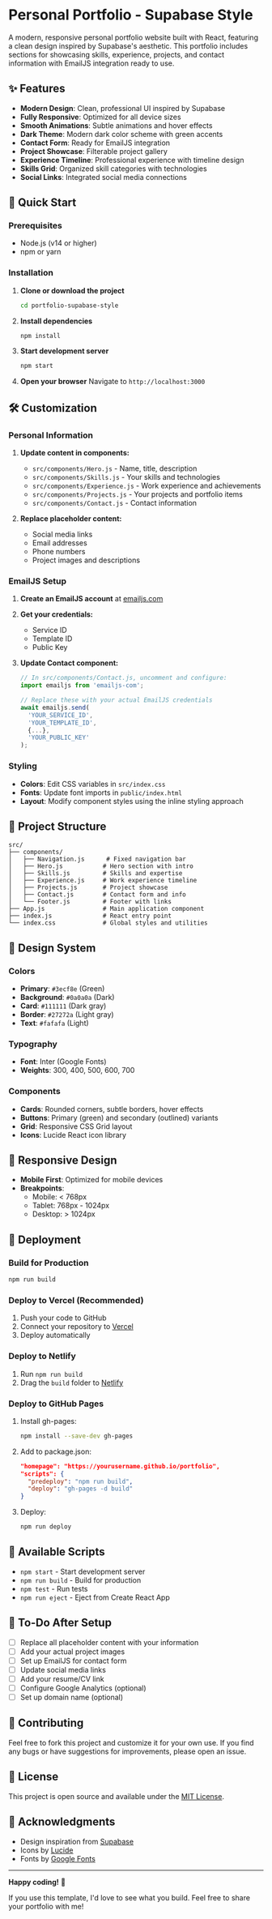 # Personal Portfolio - Supabase Style

A modern, responsive personal portfolio website built with React, featuring a clean design inspired by Supabase's aesthetic. This portfolio includes sections for showcasing skills, experience, projects, and contact information with EmailJS integration ready to use.

## ✨ Features

- **Modern Design**: Clean, professional UI inspired by Supabase
- **Fully Responsive**: Optimized for all device sizes
- **Smooth Animations**: Subtle animations and hover effects
- **Dark Theme**: Modern dark color scheme with green accents
- **Contact Form**: Ready for EmailJS integration
- **Project Showcase**: Filterable project gallery
- **Experience Timeline**: Professional experience with timeline design
- **Skills Grid**: Organized skill categories with technologies
- **Social Links**: Integrated social media connections

## 🚀 Quick Start

### Prerequisites

- Node.js (v14 or higher)
- npm or yarn

### Installation

1. **Clone or download the project**
   ```bash
   cd portfolio-supabase-style
   ```

2. **Install dependencies**
   ```bash
   npm install
   ```

3. **Start development server**
   ```bash
   npm start
   ```

4. **Open your browser**
   Navigate to `http://localhost:3000`

## 🛠️ Customization

### Personal Information

1. **Update content in components:**
   - `src/components/Hero.js` - Name, title, description
   - `src/components/Skills.js` - Your skills and technologies
   - `src/components/Experience.js` - Work experience and achievements
   - `src/components/Projects.js` - Your projects and portfolio items
   - `src/components/Contact.js` - Contact information

2. **Replace placeholder content:**
   - Social media links
   - Email addresses
   - Phone numbers
   - Project images and descriptions

### EmailJS Setup

1. **Create an EmailJS account** at [emailjs.com](https://www.emailjs.com/)

2. **Get your credentials:**
   - Service ID
   - Template ID
   - Public Key

3. **Update Contact component:**
   ```javascript
   // In src/components/Contact.js, uncomment and configure:
   import emailjs from 'emailjs-com';
   
   // Replace these with your actual EmailJS credentials
   await emailjs.send(
     'YOUR_SERVICE_ID',
     'YOUR_TEMPLATE_ID',
     {...},
     'YOUR_PUBLIC_KEY'
   );
   ```

### Styling

- **Colors**: Edit CSS variables in `src/index.css`
- **Fonts**: Update font imports in `public/index.html`
- **Layout**: Modify component styles using the inline styling approach

## 📁 Project Structure

```
src/
├── components/
│   ├── Navigation.js      # Fixed navigation bar
│   ├── Hero.js           # Hero section with intro
│   ├── Skills.js         # Skills and expertise
│   ├── Experience.js     # Work experience timeline
│   ├── Projects.js       # Project showcase
│   ├── Contact.js        # Contact form and info
│   └── Footer.js         # Footer with links
├── App.js                # Main application component
├── index.js              # React entry point
└── index.css             # Global styles and utilities
```

## 🎨 Design System

### Colors
- **Primary**: `#3ecf8e` (Green)
- **Background**: `#0a0a0a` (Dark)
- **Card**: `#111111` (Dark gray)
- **Border**: `#27272a` (Light gray)
- **Text**: `#fafafa` (Light)

### Typography
- **Font**: Inter (Google Fonts)
- **Weights**: 300, 400, 500, 600, 700

### Components
- **Cards**: Rounded corners, subtle borders, hover effects
- **Buttons**: Primary (green) and secondary (outlined) variants
- **Grid**: Responsive CSS Grid layout
- **Icons**: Lucide React icon library

## 📱 Responsive Design

- **Mobile First**: Optimized for mobile devices
- **Breakpoints**:
  - Mobile: < 768px
  - Tablet: 768px - 1024px
  - Desktop: > 1024px

## 🚀 Deployment

### Build for Production

```bash
npm run build
```

### Deploy to Vercel (Recommended)

1. Push your code to GitHub
2. Connect your repository to [Vercel](https://vercel.com)
3. Deploy automatically

### Deploy to Netlify

1. Run `npm run build`
2. Drag the `build` folder to [Netlify](https://netlify.com)

### Deploy to GitHub Pages

1. Install gh-pages:
   ```bash
   npm install --save-dev gh-pages
   ```

2. Add to package.json:
   ```json
   "homepage": "https://yourusername.github.io/portfolio",
   "scripts": {
     "predeploy": "npm run build",
     "deploy": "gh-pages -d build"
   }
   ```

3. Deploy:
   ```bash
   npm run deploy
   ```

## 🔧 Available Scripts

- `npm start` - Start development server
- `npm run build` - Build for production
- `npm test` - Run tests
- `npm run eject` - Eject from Create React App

## 📝 To-Do After Setup

- [ ] Replace all placeholder content with your information
- [ ] Add your actual project images
- [ ] Set up EmailJS for contact form
- [ ] Update social media links
- [ ] Add your resume/CV link
- [ ] Configure Google Analytics (optional)
- [ ] Set up domain name (optional)

## 🤝 Contributing

Feel free to fork this project and customize it for your own use. If you find any bugs or have suggestions for improvements, please open an issue.

## 📄 License

This project is open source and available under the [MIT License](LICENSE).

## 🙏 Acknowledgments

- Design inspiration from [Supabase](https://supabase.com)
- Icons by [Lucide](https://lucide.dev)
- Fonts by [Google Fonts](https://fonts.google.com)

---

**Happy coding!** 🚀

If you use this template, I'd love to see what you build. Feel free to share your portfolio with me!